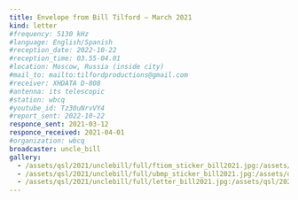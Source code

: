 ```yaml
---
title: Envelope from Bill Tilford — March 2021
kind: letter
#frequency: 5130 kHz
#language: English/Spanish
#reception_date: 2022-10-22
#reception_time: 03.55-04.01
#location: Moscow, Russia (inside city)
#mail_to: mailto:tilfordproductions@gmail.com
#receiver: XHDATA D-808
#antenna: its telescopic
#station: wbcq
#youtube_id: Tz30uNrvVY4
#report_sent: 2022-10-22
responce_sent: 2021-03-12
responce_received: 2021-04-01
#organization: wbcq
broadcaster: uncle_bill
gallery:
  - /assets/qsl/2021/unclebill/full/ftiom_sticker_bill2021.jpg:/assets/qsl/2021/unclebill/small/ftiom_sticker_bill2021.jpg
  - /assets/qsl/2021/unclebill/full/ubmp_sticker_bill2021.jpg:/assets/qsl/2021/unclebill/small/ubmp_sticker_bill2021.jpg
  - /assets/qsl/2021/unclebill/full/letter_bill2021.jpg:/assets/qsl/2021/unclebill/small/letter_bill2021.jpg
---
```

